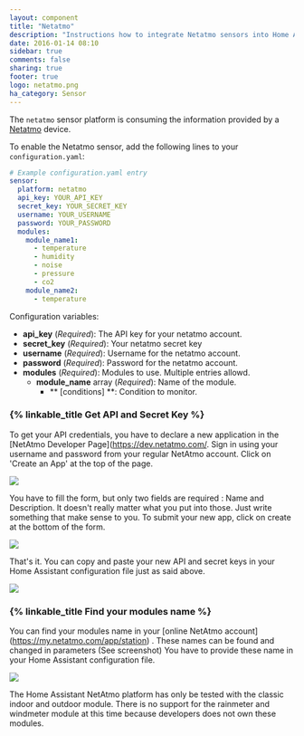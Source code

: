 ```yaml
---
layout: component
title: "Netatmo"
description: "Instructions how to integrate Netatmo sensors into Home Assistant."
date: 2016-01-14 08:10
sidebar: true
comments: false
sharing: true
footer: true
logo: netatmo.png
ha_category: Sensor
---
```



The `netatmo` sensor platform is consuming the information provided by a [Netatmo](https://www.netatmo.com) device.

To enable the Netatmo sensor, add the following lines to your `configuration.yaml`:

```yaml
# Example configuration.yaml entry
sensor:
  platform: netatmo
  api_key: YOUR_API_KEY
  secret_key: YOUR_SECRET_KEY
  username: YOUR_USERNAME
  password: YOUR_PASSWORD
  modules:
    module_name1:
      - temperature
      - humidity
      - noise
      - pressure
      - co2
    module_name2:
      - temperature
```

Configuration variables:

- **api_key** (*Required*): The API key for your netatmo account.
- **secret_key** (*Required*): Your netatmo secret key
- **username** (*Required*): Username for the netatmo account.
- **password** (*Required*): Password for the netatmo account.
- **modules** (*Required*): Modules to use. Multiple entries allowd.
  - **module_name** array (*Required*): Name of the module.
    - ** [conditions] **: Condition to monitor.

### {% linkable_title Get API and Secret Key %}

To get your API credentials, you have to declare a new application in the [NetAtmo Developer Page](https://dev.netatmo.com/. Sign in using your username and password from your regular NetAtmo account.
Click on 'Create an App' at the top of the page.

<p class='img'>
<img src='/images/components/netatmo/create.png' />
</p>
You have to fill the form, but only two fields are required : Name and Description. It doesn't really matter what you put into those. Just write something that make sense to you. To submit your new app, click on create at the bottom of the form.

<p class='img'>
<img src='/images/components/netatmo/app.png' />
</p>

That's it. You can copy and paste your new API and secret keys in your Home Assistant configuration file just as said above.

<p class='img'>
<img src='/images/components/netatmo/api.png' />
</p>

### {% linkable_title Find your modules name %}

You can find your modules name in your [online NetAtmo account] (https://my.netatmo.com/app/station) . These names can be found and changed in parameters (See screenshot)
You have to provide these name in your Home Assistant configuration file.

<p class='img'>
<img src='/images/components/netatmo/module.png' />
</p>

<p class='note'>
The Home Assistant NetAtmo platform has only be tested with the classic indoor and outdoor module. There is no support for the rainmeter and windmeter module at this time because developers does not own these modules.
</p>